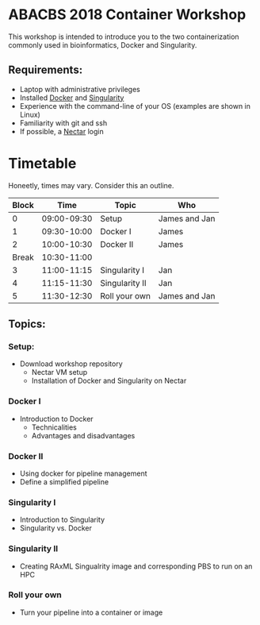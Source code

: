 # ABACBS 2018 Container Workshop

This workshop is intended to introduce you to the two containerization commonly 
used in bioinformatics, Docker and Singularity.

## Requirements:
- Laptop with administrative privileges
- Installed [Docker](https://store.docker.com/search?type=edition&offering=community) and [Singularity](https://www.sylabs.io/singularity/get-singularity/)
- Experience with the command-line of your OS (examples are shown in Linux)
- Familiarity with git and ssh
- If possible, a [Nectar](https://dashboard.rc.nectar.org.au/) login

# Timetable

Honeetly, times may vary. Consider this an outline.

Block | Time        | Topic          | Who
----- |-------------|----------------|---------------
0     |09:00-09:30  | Setup          | James and Jan
1     |09:30-10:00  | Docker I       | James
2     |10:00-10:30  | Docker II      | James
Break |10:30-11:00  |                |
3     |11:00-11:15  | Singularity I  | Jan
4     |11:15-11:30  | Singularity II | Jan
5     |11:30-12:30  | Roll your own  | James and Jan


## Topics:

### Setup:
- Download workshop repository
  - Nectar VM setup
  - Installation of Docker and Singularity on Nectar

### Docker I

- Introduction to Docker
  - Technicalities
  - Advantages and disadvantages

### Docker II

  - Using docker for pipeline management
  - Define a simplified pipeline

### Singularity I
  - Introduction to Singularity
  - Singularity vs. Docker

### Singularity II
- Creating RAxML Singualrity image and corresponding PBS to run on an HPC

### Roll your own
- Turn your pipeline into a container or image